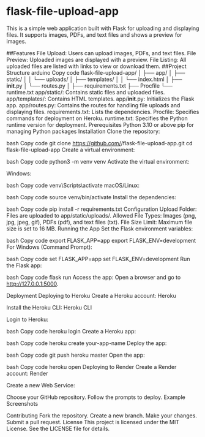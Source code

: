 # flask-file-upload-app
This is a simple web application built with Flask for uploading and displaying files. It supports images, PDFs, and text files and shows a preview for images.

##Features
File Upload: Users can upload images, PDFs, and text files.
File Preview: Uploaded images are displayed with a preview.
File Listing: All uploaded files are listed with links to view or download them.
##Project Structure
arduino
Copy code
flask-file-upload-app/
│
├── app/
│   ├── static/
│   │   └── uploads/
│   ├── templates/
│   │   └── index.html
│   ├── __init__.py
│   └── routes.py
│
├── requirements.txt
├── Procfile
└── runtime.txt
app/static/: Contains static files and uploaded files.
app/templates/: Contains HTML templates.
app/__init__.py: Initializes the Flask app.
app/routes.py: Contains the routes for handling file uploads and displaying files.
requirements.txt: Lists the dependencies.
Procfile: Specifies commands for deployment on Heroku.
runtime.txt: Specifies the Python runtime version for deployment.
Prerequisites
Python 3.10 or above
pip for managing Python packages
Installation
Clone the repository:

bash
Copy code
git clone https://github.com/<username>/flask-file-upload-app.git
cd flask-file-upload-app
Create a virtual environment:

bash
Copy code
python3 -m venv venv
Activate the virtual environment:

Windows:

bash
Copy code
venv\Scripts\activate
macOS/Linux:

bash
Copy code
source venv/bin/activate
Install the dependencies:

bash
Copy code
pip install -r requirements.txt
Configuration
Upload Folder: Files are uploaded to app/static/uploads/.
Allowed File Types: Images (png, jpg, jpeg, gif), PDFs (pdf), and text files (txt).
File Size Limit: Maximum file size is set to 16 MB.
Running the App
Set the Flask environment variables:

bash
Copy code
export FLASK_APP=app
export FLASK_ENV=development
For Windows (Command Prompt):

bash
Copy code
set FLASK_APP=app
set FLASK_ENV=development
Run the Flask app:

bash
Copy code
flask run
Access the app:
Open a browser and go to http://127.0.0.1:5000.

Deployment
Deploying to Heroku
Create a Heroku account: Heroku

Install the Heroku CLI: Heroku CLI

Login to Heroku:

bash
Copy code
heroku login
Create a Heroku app:

bash
Copy code
heroku create your-app-name
Deploy the app:

bash
Copy code
git push heroku master
Open the app:

bash
Copy code
heroku open
Deploying to Render
Create a Render account: Render

Create a new Web Service:

Choose your GitHub repository.
Follow the prompts to deploy.
Example Screenshots


Contributing
Fork the repository.
Create a new branch.
Make your changes.
Submit a pull request.
License
This project is licensed under the MIT License. See the LICENSE file for details.
